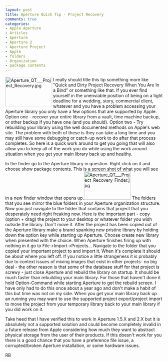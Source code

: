 ```yaml
---
layout: post
title: Aperture Quick Tip - Project Recovery
comments: true
categories:
- Apple Aperture
- Articles
- Aperture
- Aperture 2
- Aperture Project
- Apple
- folders
- Organization
- package contents
---
```

<a href="/wp-content/uploads/2008/Aperture_QT___Project_Recovery.jpg"><img title="Aperture_QT___Project_Recovery.jpg" src="/wp-content/uploads/2008/.thumbs/.Aperture_QT___Project_Recovery.jpg" border="0" alt="Aperture_QT___Project_Recovery.jpg" width="150" height="94" align="left" /></a>I really should title this tip something more like "Quick and Dirty Project Recovery When You Are In a Bind" or something like that. If you ever find yourself in the unenviable position of being on a tight deadline for a wedding, story, commercial client, whatever and you have a problem accessing your Aperture library you only have a few options that are supported by Apple. Option one - recover your entire library from a vault, time machine backup, or other backup if you have one (and you should). <!--more-->Option two - Try rebuilding your library using the well documented methods on Apple's web site. The problem with both of these is they can take a long time and you may still have some debugging or catch-up work to do after that process completes. So here is a quick work around to get you going that will also allow you to keep all of the work you do while using the work around situation when you get your main library back up and healthy.

In the finder go to the Aperture library in question. Right click on it and choose show package contents. This is a screen shot of what you will see in a new finder window that opens up.<a rel="lightbox" href="/wp-content/uploads/2008/Aperture_QT___Project_Recovery_Finder.jpg"><img title="Aperture_QT___Project_Recovery_Finder.jpg" src="/wp-content/uploads/2008/.thumbs/.Aperture_QT___Project_Recovery_Finder.jpg" border="0" alt="Aperture_QT___Project_Recovery_Finder.jpg" width="150" height="90" align="baseline" /></a> The folders that you see mirror the blue folders in your Aperture organization structure. Now you just navigate to the folder that contains that project that you desperately need right freaking now. Here is the important part - copy (option + drag) the project to your desktop or whatever folder you wish outside the library. Don't move it. After the project has been copied out of the Aperture library make a brand spanking new pristine library by holding down the option key while starting up Aperture. Choose create new library when presented with the choice. When Aperture finishes firing up with nothing in it go to File-&gt;Import-&gt;Projects... Navigate to the folder that you copied your important project to and import it. When it's complete it should be about where you left off. If you notice a little strangeness it is probably due to context issues of mixing images that exist in other projects- no big deal - the other reason is that some of the database stuff for that project is screwy - just close Aperture and rebuild the library on startup. It should be much faster than rebuilding your main library. For those that haven't done it hold Option-Command while starting Aperture to get the rebuild screen. I have only had to do this once about a year ago and don't make a habit of this but time was not on my side. When you get your main library back up an running you may want to use the supported project export/project import to move the project from your temporary library back to your main library if you did work on it.

Take heed that I have verified this to work in Aperture 1.5.X and 2.X but it is absolutely not a supported solution and could become completely invalid in a future release from Apple considering how much they want to abstract physical storage from the user of their products. If this doesn't work for you there is a good chance that you have a preference file issue, a corrupted/broken Aperture installation, or some hardware issues.

RB